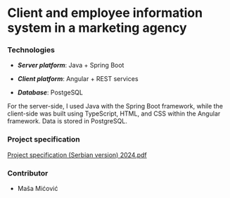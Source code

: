 # Client and employee information system in a marketing agency

### Technologies
* ***Server platform***: Java + Spring Boot

* ***Client platform***: Angular + REST services

* ***Database***: PostgeSQL

For the server-side, I used Java with the Spring Boot framework, while the client-side was built using TypeScript, HTML, and CSS within the Angular framework. 
Data is stored in PostgreSQL.

### Project specification

[Project specification (Serbian version) 2024.pdf](https://github.com/user-attachments/files/16378414/Specifikacija.projekta.BSEP.2024.pdf)

### Contributor
* Maša Mićović